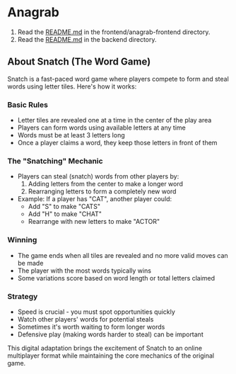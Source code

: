 # Anagrab

1. Read the [README.md](frontend/anagrab-frontend/README.md) in the frontend/anagrab-frontend directory.
2. Read the [README.md](backend/README.md) in the backend directory.
## About Snatch (The Word Game)

Snatch is a fast-paced word game where players compete to form and steal words using letter tiles. Here's how it works:

### Basic Rules
- Letter tiles are revealed one at a time in the center of the play area
- Players can form words using available letters at any time
- Words must be at least 3 letters long
- Once a player claims a word, they keep those letters in front of them

### The "Snatching" Mechanic
- Players can steal (snatch) words from other players by:
  1. Adding letters from the center to make a longer word
  2. Rearranging letters to form a completely new word
- Example: If a player has "CAT", another player could:
  - Add "S" to make "CATS"
  - Add "H" to make "CHAT" 
  - Rearrange with new letters to make "ACTOR"

### Winning
- The game ends when all tiles are revealed and no more valid moves can be made
- The player with the most words typically wins
- Some variations score based on word length or total letters claimed

### Strategy
- Speed is crucial - you must spot opportunities quickly
- Watch other players' words for potential steals
- Sometimes it's worth waiting to form longer words
- Defensive play (making words harder to steal) can be important

This digital adaptation brings the excitement of Snatch to an online multiplayer format while maintaining the core mechanics of the original game.
